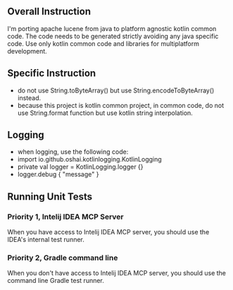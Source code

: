 ## Overall Instruction
I'm porting apache lucene from java to platform agnostic kotlin common code.
The code needs to be generated strictly avoiding any java specific code.
Use only kotlin common code and libraries for multiplatform development.

## Specific Instruction
* do not use String.toByteArray() but use String.encodeToByteArray() instead.
* because this project is kotlin common project, in common code, do not use String.format function but use kotlin string interpolation.

## Logging
* when logging, use the following code:
* import io.github.oshai.kotlinlogging.KotlinLogging
* private val logger = KotlinLogging.logger {}
* logger.debug { "message" }

## Running Unit Tests

### Priority 1, Intelij IDEA MCP Server
When you have access to Intelij IDEA MCP server, you should use the IDEA's internal test runner.

### Priority 2, Gradle command line
When you don't have access to Intelij IDEA MCP server, you should use the command line Gradle test runner.
